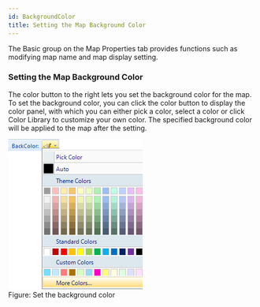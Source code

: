 ```yaml
---
id: BackgroundColor
title: Setting the Map Background Color
---
```



The Basic group on the Map Properties tab provides functions such as modifying map name and map display setting.

### Setting the Map Background Color

The color button to the right lets you set the background color for the map. To set the background color, you can click the color button to display the color panel, with which you can either pick a color, select a color or click Color Library to customize your own color. The specified background color will be applied to the map after the setting.

![](img-en/backgroudColor.png)  
Figure: Set the background color  